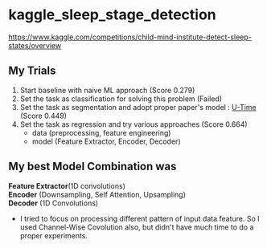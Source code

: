 # kaggle_sleep_stage_detection
https://www.kaggle.com/competitions/child-mind-institute-detect-sleep-states/overview

## My Trials

1. Start baseline with naive ML approach (Score 0.279)
2. Set the task as classification for solving this problem (Failed)
3. Set the task as segmentation and adopt proper paper's model : [U-Time](https://arxiv.org/abs/1910.11162) (Score 0.449)
4. Set the task as regression and try various approaches (Score 0.664)
   - data (preprocessing, feature engineering)
   - model (Feature Extractor, Encoder, Decoder)

## My best Model Combination was

**Feature Extractor**(1D convolutions)  
**Encoder** (Downsampling, Self Attention, Upsampling)  
**Decoder** (1D Convolutions)  

* I tried to focus on processing different pattern of input data feature. So I used Channel-Wise Covolution also, but didn't have much time to do a proper experiments.
